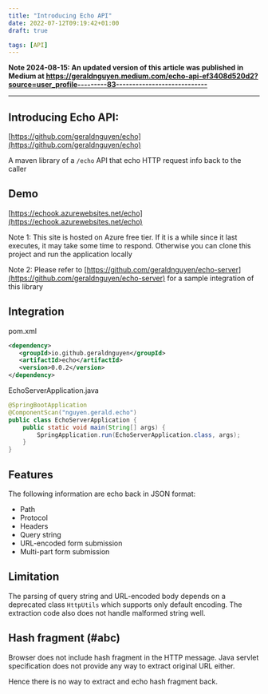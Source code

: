 ```yaml
---
title: "Introducing Echo API"
date: 2022-07-12T09:19:42+01:00
draft: true

tags: [API]
---
```



**Note 2024-08-15: An updated version of this article was published in Medium at https://geraldnguyen.medium.com/echo-api-ef3408d520d2?source=user_profile---------83----------------------------**

-----------------

## Introducing Echo API: 

[https://github.com/geraldnguyen/echo](https://github.com/geraldnguyen/echo)

A maven library of a `/echo` API that echo HTTP request info back to the caller

## Demo

[https://echook.azurewebsites.net/echo](https://echook.azurewebsites.net/echo)

Note 1: This site is hosted on Azure free tier. If it is a while since it last executes, it may take some time to respond. 
Otherwise you can clone this project and run the application locally

Note 2: Please refer to [https://github.com/geraldnguyen/echo-server](https://github.com/geraldnguyen/echo-server) for a sample integration of this library

## Integration

pom.xml

```xml
<dependency>
   <groupId>io.github.geraldnguyen</groupId>
   <artifactId>echo</artifactId>
   <version>0.0.2</version>
</dependency>
```

EchoServerApplication.java

```java
@SpringBootApplication
@ComponentScan("nguyen.gerald.echo")
public class EchoServerApplication {
	public static void main(String[] args) {
		SpringApplication.run(EchoServerApplication.class, args);
	}
}
```

## Features

The following information are echo back in JSON format:
- Path
- Protocol
- Headers
- Query string
- URL-encoded form submission
- Multi-part form submission

## Limitation

The parsing of query string and URL-encoded body depends on a deprecated class `HttpUtils` which supports only default 
encoding. The extraction code also does not handle malformed string well.

## Hash fragment (#abc)

Browser does not include hash fragment in the HTTP message. Java servlet specification does not provide any way to extract
original URL either.

Hence there is no way to extract and echo hash fragment back.


